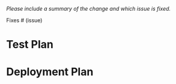 *Please include a summary of the change and which issue is fixed.*

Fixes # (issue)

# Test Plan

# Deployment Plan
